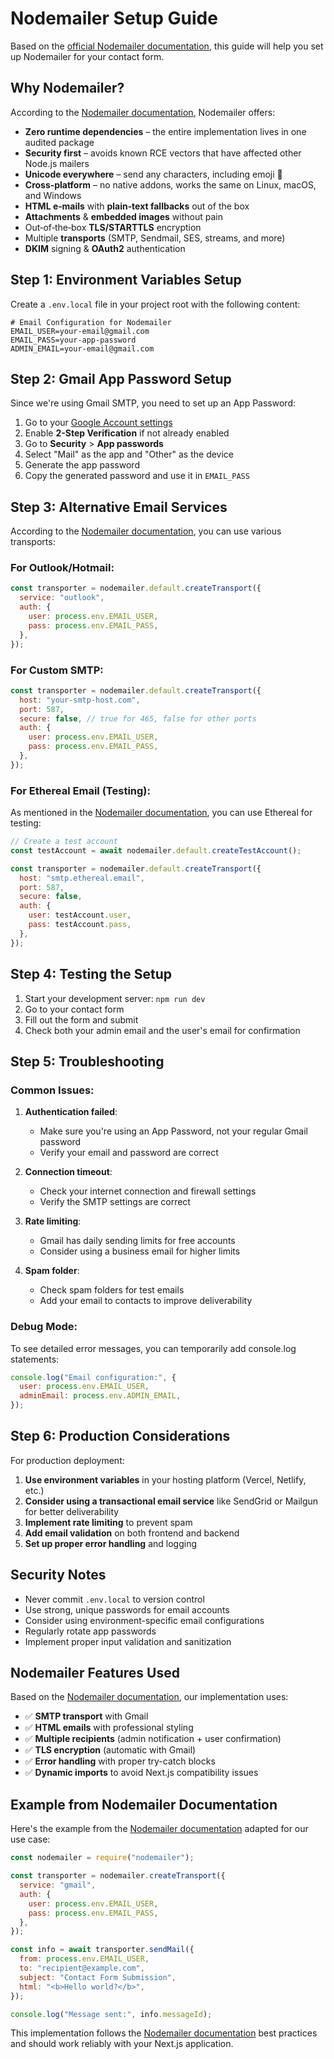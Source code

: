 # Nodemailer Setup Guide

Based on the [official Nodemailer documentation](https://nodemailer.com/), this guide will help you set up Nodemailer for your contact form.

## Why Nodemailer?

According to the [Nodemailer documentation](https://nodemailer.com/), Nodemailer offers:

- **Zero runtime dependencies** – the entire implementation lives in one audited package
- **Security first** – avoids known RCE vectors that have affected other Node.js mailers
- **Unicode everywhere** – send any characters, including emoji 💪
- **Cross‑platform** – no native addons, works the same on Linux, macOS, and Windows
- **HTML e‑mails** with **plain‑text fallbacks** out of the box
- **Attachments** & **embedded images** without pain
- Out‑of‑the‑box **TLS/STARTTLS** encryption
- Multiple **transports** (SMTP, Sendmail, SES, streams, and more)
- **DKIM** signing & **OAuth2** authentication

## Step 1: Environment Variables Setup

Create a `.env.local` file in your project root with the following content:

```env
# Email Configuration for Nodemailer
EMAIL_USER=your-email@gmail.com
EMAIL_PASS=your-app-password
ADMIN_EMAIL=your-email@gmail.com
```

## Step 2: Gmail App Password Setup

Since we're using Gmail SMTP, you need to set up an App Password:

1. Go to your [Google Account settings](https://myaccount.google.com/)
2. Enable **2-Step Verification** if not already enabled
3. Go to **Security** > **App passwords**
4. Select "Mail" as the app and "Other" as the device
5. Generate the app password
6. Copy the generated password and use it in `EMAIL_PASS`

## Step 3: Alternative Email Services

According to the [Nodemailer documentation](https://nodemailer.com/), you can use various transports:

### For Outlook/Hotmail:

```javascript
const transporter = nodemailer.default.createTransport({
  service: "outlook",
  auth: {
    user: process.env.EMAIL_USER,
    pass: process.env.EMAIL_PASS,
  },
});
```

### For Custom SMTP:

```javascript
const transporter = nodemailer.default.createTransport({
  host: "your-smtp-host.com",
  port: 587,
  secure: false, // true for 465, false for other ports
  auth: {
    user: process.env.EMAIL_USER,
    pass: process.env.EMAIL_PASS,
  },
});
```

### For Ethereal Email (Testing):

As mentioned in the [Nodemailer documentation](https://nodemailer.com/), you can use Ethereal for testing:

```javascript
// Create a test account
const testAccount = await nodemailer.default.createTestAccount();

const transporter = nodemailer.default.createTransport({
  host: "smtp.ethereal.email",
  port: 587,
  secure: false,
  auth: {
    user: testAccount.user,
    pass: testAccount.pass,
  },
});
```

## Step 4: Testing the Setup

1. Start your development server: `npm run dev`
2. Go to your contact form
3. Fill out the form and submit
4. Check both your admin email and the user's email for confirmation

## Step 5: Troubleshooting

### Common Issues:

1. **Authentication failed**:

   - Make sure you're using an App Password, not your regular Gmail password
   - Verify your email and password are correct

2. **Connection timeout**:

   - Check your internet connection and firewall settings
   - Verify the SMTP settings are correct

3. **Rate limiting**:

   - Gmail has daily sending limits for free accounts
   - Consider using a business email for higher limits

4. **Spam folder**:
   - Check spam folders for test emails
   - Add your email to contacts to improve deliverability

### Debug Mode:

To see detailed error messages, you can temporarily add console.log statements:

```javascript
console.log("Email configuration:", {
  user: process.env.EMAIL_USER,
  adminEmail: process.env.ADMIN_EMAIL,
});
```

## Step 6: Production Considerations

For production deployment:

1. **Use environment variables** in your hosting platform (Vercel, Netlify, etc.)
2. **Consider using a transactional email service** like SendGrid or Mailgun for better deliverability
3. **Implement rate limiting** to prevent spam
4. **Add email validation** on both frontend and backend
5. **Set up proper error handling** and logging

## Security Notes

- Never commit `.env.local` to version control
- Use strong, unique passwords for email accounts
- Consider using environment-specific email configurations
- Regularly rotate app passwords
- Implement proper input validation and sanitization

## Nodemailer Features Used

Based on the [Nodemailer documentation](https://nodemailer.com/), our implementation uses:

- ✅ **SMTP transport** with Gmail
- ✅ **HTML emails** with professional styling
- ✅ **Multiple recipients** (admin notification + user confirmation)
- ✅ **TLS encryption** (automatic with Gmail)
- ✅ **Error handling** with proper try-catch blocks
- ✅ **Dynamic imports** to avoid Next.js compatibility issues

## Example from Nodemailer Documentation

Here's the example from the [Nodemailer documentation](https://nodemailer.com/) adapted for our use case:

```javascript
const nodemailer = require("nodemailer");

const transporter = nodemailer.createTransport({
  service: "gmail",
  auth: {
    user: process.env.EMAIL_USER,
    pass: process.env.EMAIL_PASS,
  },
});

const info = await transporter.sendMail({
  from: process.env.EMAIL_USER,
  to: "recipient@example.com",
  subject: "Contact Form Submission",
  html: "<b>Hello world?</b>",
});

console.log("Message sent:", info.messageId);
```

This implementation follows the [Nodemailer documentation](https://nodemailer.com/) best practices and should work reliably with your Next.js application.
